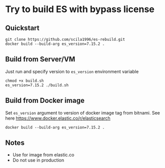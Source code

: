 # Try to build ES with bypass license

## Quickstart

   ```
   git clone https://github.com/scila1996/es-rebuild.git
   docker build --build-arg es_version=7.15.2 .
   ```
   
## Build from Server/VM

Just run and specify version to `es_version` environment variable

   ```
   chmod +x build.sh
   es_version=7.15.2 ./build.sh 
   ```


## Build from Docker image

Set `es_version` argument to version of docker image tag from bitnami. See here https://www.docker.elastic.co/r/elasticsearch

   ```
   docker build --build-arg es_version=7.15.2 .
   ```
   
## Notes

* Use for image from elastic.co
* Do not use in production
